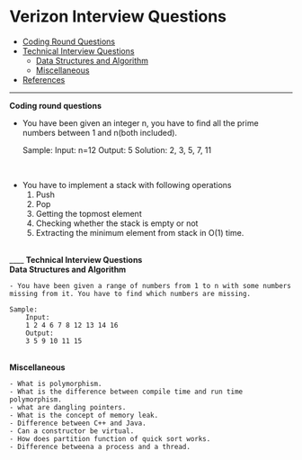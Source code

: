 # Verizon Interview Questions
* [Coding Round Questions](#coding)
* [Technical Interview  Questions](#tech)
   * [Data Structures and Algorithm](#dsalg)
   * [Miscellaneous](#misc)
* [References](#ref)
____
<b name="coding">Coding round questions</b><br/>
- You have been given an integer n, you have to find all the prime numbers between 1 and n(both included). 

    Sample:
	Input:
	    n=12
	Output:
	    5
	Solution:
	    2, 3, 5, 7, 11
<br/>

- You have to implement a stack with following operations
    1. Push
    2. Pop
    3. Getting the topmost element
    4. Checking whether the stack is empty or not
    5. Extracting the minimum element from stack in O(1) time.
<br/>
____
<b name="tech">Technical Interview Questions</b><br/>
    <b name="dsalg">Data Structures and Algorithm</b><br/>
    
    - You have been given a range of numbers from 1 to n with some numbers missing from it. You have to find which numbers are missing.

	Sample:
	    Input:
		1 2 4 6 7 8 12 13 14 16
	    Output:
		3 5 9 10 11 15
<br/>
    <b name="misc">Miscellaneous</b><br/>
    
    - What is polymorphism.
    - What is the difference between compile time and run time polymorphism.
    - what are dangling pointers.
    - What is the concept of memory leak.
    - Difference between C++ and Java.
    - Can a constructor be virtual.
    - How does partition function of quick sort works.
    - Difference betweena a process and a thread.